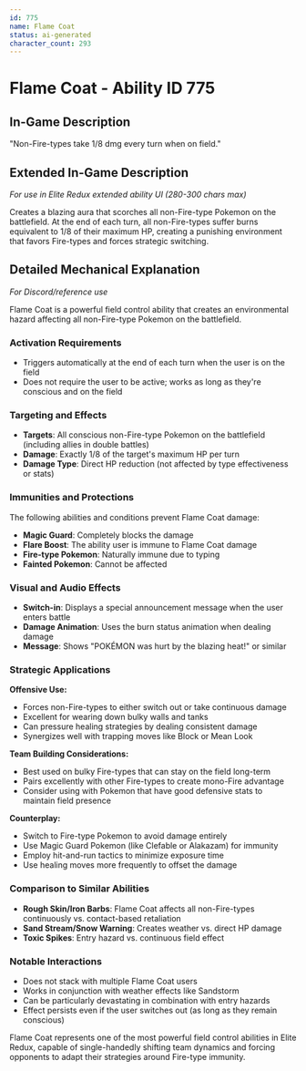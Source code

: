 ```yaml
---
id: 775
name: Flame Coat
status: ai-generated
character_count: 293
---
```


# Flame Coat - Ability ID 775

## In-Game Description
"Non-Fire-types take 1/8 dmg every turn when on field."

## Extended In-Game Description
*For use in Elite Redux extended ability UI (280-300 chars max)*

Creates a blazing aura that scorches all non-Fire-type Pokemon on the battlefield. At the end of each turn, all non-Fire-types suffer burns equivalent to 1/8 of their maximum HP, creating a punishing environment that favors Fire-types and forces strategic switching.

## Detailed Mechanical Explanation
*For Discord/reference use*

Flame Coat is a powerful field control ability that creates an environmental hazard affecting all non-Fire-type Pokemon on the battlefield.

### Activation Requirements
- Triggers automatically at the end of each turn when the user is on the field
- Does not require the user to be active; works as long as they're conscious and on the field

### Targeting and Effects
- **Targets**: All conscious non-Fire-type Pokemon on the battlefield (including allies in double battles)
- **Damage**: Exactly 1/8 of the target's maximum HP per turn
- **Damage Type**: Direct HP reduction (not affected by type effectiveness or stats)

### Immunities and Protections
The following abilities and conditions prevent Flame Coat damage:
- **Magic Guard**: Completely blocks the damage
- **Flare Boost**: The ability user is immune to Flame Coat damage
- **Fire-type Pokemon**: Naturally immune due to typing
- **Fainted Pokemon**: Cannot be affected

### Visual and Audio Effects
- **Switch-in**: Displays a special announcement message when the user enters battle
- **Damage Animation**: Uses the burn status animation when dealing damage
- **Message**: Shows "POKÉMON was hurt by the blazing heat!" or similar

### Strategic Applications

**Offensive Use:**
- Forces non-Fire-types to either switch out or take continuous damage
- Excellent for wearing down bulky walls and tanks
- Can pressure healing strategies by dealing consistent damage
- Synergizes well with trapping moves like Block or Mean Look

**Team Building Considerations:**
- Best used on bulky Fire-types that can stay on the field long-term
- Pairs excellently with other Fire-types to create mono-Fire advantage
- Consider using with Pokemon that have good defensive stats to maintain field presence

**Counterplay:**
- Switch to Fire-type Pokemon to avoid damage entirely
- Use Magic Guard Pokemon (like Clefable or Alakazam) for immunity
- Employ hit-and-run tactics to minimize exposure time
- Use healing moves more frequently to offset the damage

### Comparison to Similar Abilities
- **Rough Skin/Iron Barbs**: Flame Coat affects all non-Fire-types continuously vs. contact-based retaliation
- **Sand Stream/Snow Warning**: Creates weather vs. direct HP damage
- **Toxic Spikes**: Entry hazard vs. continuous field effect

### Notable Interactions
- Does not stack with multiple Flame Coat users
- Works in conjunction with weather effects like Sandstorm
- Can be particularly devastating in combination with entry hazards
- Effect persists even if the user switches out (as long as they remain conscious)

Flame Coat represents one of the most powerful field control abilities in Elite Redux, capable of single-handedly shifting team dynamics and forcing opponents to adapt their strategies around Fire-type immunity.